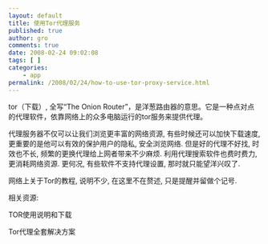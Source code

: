 ```yaml
---
layout: default
title: 使用Tor代理服务
published: true
author: gro
comments: true
date: 2008-02-24 09:02:08
tags: [ ]
categories:
    - app
permalink: /2008/02/24/how-to-use-tor-proxy-service.html
---
```

tor（下载）, 全写“The Onion Router”，是洋葱路由器的意思。它是一种点对点的代理软件，依靠网络上的众多电脑运行的tor服务来提供代理。

代理服务器不仅可以让我们浏览更丰富的网络资源, 有些时候还可以加快下载速度, 更重要的是他可以有效的保护用户的隐私, 安全浏览网络. 但是好的代理不好找, 时效也不长, 频繁的更换代理给上网者带来不少麻烦. 利用代理搜索软件也费时费力, 更消耗网络资源. 更何况, 有些软件不支持代理设置, 那时就只能望洋兴叹了.

网络上关于Tor的教程, 说明不少, 在这里不在赘述, 只是提醒并留做个记号.

相关资源:

TOR使用说明和下载
  
Tor代理全套解决方案